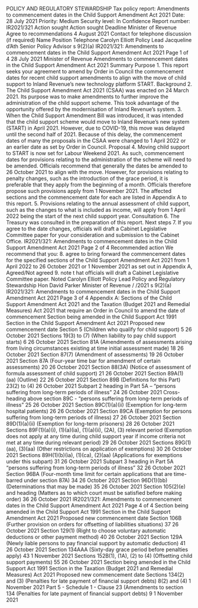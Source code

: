 POLICY AND REGULATORY STEWARDSHIP Tax policy report: Amendments to commencement dates in the Child Support Amendment Act 2021 Date: 28 July 2021 Priority: Medium Security level: In Confidence Report number: IR2021/321 Action sought Action sought Deadline Minister of Revenue Agree to recommendations 4 August 2021 Contact for telephone discussion (if required) Name Position Telephone Carolyn Elliott Policy Lead Jacqueline d’Ath Senior Policy Advisor s 9(2)(a) IR2021/321: Amendments to commencement dates in the Child Support Amendment Act 2021 Page 1 of 4 28 July 2021 Minister of Revenue Amendments to commencement dates in the Child Support Amendment Act 2021 Summary Purpose 1. This report seeks your agreement to amend by Order in Council the commencement dates for recent child support amendments to align with the move of child support to Inland Revenue’s new technology platform START. Background 2. The Child Support Amendment Act 2021 (CSAA) was enacted on 24 March 2021. Its purpose was to make amendments to further improve the administration of the child support scheme. This took advantage of the opportunity offered by the modernisation of Inland Revenue’s system. 3. When the Child Support Amendment Bill was introduced, it was intended that the child support scheme would move to Inland Revenue’s new system (START) in April 2021. However, due to COVID-19, this move was delayed until the second half of 2021. Because of this delay, the commencement dates of many the proposals in the CSAA were changed to 1 April 2022 or an earlier date as set by Order in Council. Proposal 4. Moving child support to START is now set for Labour Weekend 2021. As such, commencement dates for provisions relating to the administration of the scheme will need to be amended. Officials recommend that generally the dates be amended to 26 October 2021 to align with the move. However, for provisions relating to penalty changes, such as the introduction of the grace period, it is preferable that they apply from the beginning of a month. Officials therefore propose such provisions apply from 1 November 2021. The affected sections and the commencement date for each are listed in Appendix A to this report. 5. Provisions relating to the annual assessment of child support, such as the changes to what is included as income, will apply from 1 April 2022 being the start of the next child support year. Consultation 6. The Treasury was consulted in the preparation of this report. Next steps 7. If you agree to the date changes, officials will draft a Cabinet Legislative Committee paper for your consideration and submission to the Cabinet Office. IR2021/321: Amendments to commencement dates in the Child Support Amendment Act 2021 Page 2 of 4 Recommended action We recommend that you: 8. agree to bring forward the commencement dates for the specified sections of the Child Support Amendment Act 2021 from 1 April 2022 to 26 October 2021 or 1 November 2021 as set out in Appendix A, Agreed/Not agreed 9. note t hat officials will draft a Cabinet Legislative Committee paper. Noted Carolyn Elliott Policy Lead Policy and Regulatory Stewardship Hon David Parker Minister of Revenue / /2021 s 9(2)(a) IR2021/321: Amendments to commencement dates in the Child Support Amendment Act 2021 Page 3 of 4 Appendix A: Sections of the Child Support Amendment Act 2021 and the Taxation (Budget 2021 and Remedial Measures) Act 2021 that require an Order in Council to amend the date of commencement Section being amended in the Child Support Act 1991 Section in the Child Support Amendment Act 2021 Proposed new commencement date Section 5 (Children who qualify for child support) 5 26 October 2021 Sections 19(3) to (7) (When liability to pay child support starts) 6 26 October 2021 Section 81A (Amendments of assessments arising from living circumstances existing at time initial assessment made) 18 26 October 2021 Section 87(7) (Amendment of assessments) 19 26 October 2021 Section 87A (Four-year time bar for amendment of certain assessments) 20 26 October 2021 Section 88(3A) (Notice of assessment of formula assessment of child support) 21 26 October 2021 Section 89A(1)(aa) (Outline) 22 26 October 2021 Section 89B (Definitions for this Part) 23(2) to (4) 26 October 2021 Subpart 2 heading in Part 5A – “persons suffering from long-term periods of illness” 24 26 October 2021 Cross-heading above section 89C - “persons suffering from long-term periods of illness” 25 26 October 2021 Section 89C(1)(a)(ii) (Exemption for long-term hospital patients) 26 26 October 2021 Section 89CA (Exemption for persons suffering from long-term periods of illness) 27 26 October 2021 Section 89D(1)(a)(ii) (Exemption for long-term prisoners) 28 26 October 2021 Sections 89F(1)(a)(i), (1)(a)(ia), (1)(a)(ii), (2A), (3) relevant period (Exemption does not apply at any time during child support year if income criteria not met at any time during relevant period) 29 26 October 2021 Sections 89G(1)(aa), (3)(aa) (Other restrictions on application of exemptions) 30 26 October 2021 Sections 89H(1)(b)(ia), (1)(ca), (2)(aa) (Applications for exemptions under this subpart) 31 26 October 2021 Subpart 3 heading in Part 5A “persons suffering from long-term periods of illness” 32 26 October 2021 Section 96BA (Four-month time limit for certain applications that are time-barred under section 87A) 34 26 October 2021 Section 96D(1)(bb) (Determinations that may be made) 35 26 October 2021 Section 105(2)(e) and heading (Matters as to which court must be satisfied before making order) 36 26 October 2021 IR2021/321: Amendments to commencement dates in the Child Support Amendment Act 2021 Page 4 of 4 Section being amended in the Child Support Act 1991 Section in the Child Support Amendment Act 2021 Proposed new commencement date Section 106B (Further provision on orders for offsetting of liabilities situations) 37 26 October 2021 Section 129(1) (Right to choose voluntary automatic deductions or other payment method) 40 26 October 2021 Section 129A (Newly liable persons to pay financial support by automatic deduction) 41 26 October 2021 Section 134AAA (Sixty-day grace period before penalties apply) 43 1 November 2021 Sections 152B(1), (1A), (2) to (4) (Offsetting child support payments) 55 26 October 2021 Section being amended in the Child Support Act 1991 Section in the Taxation (Budget 2021 and Remedial Measures) Act 2021 Proposed new commencement date Sections 134(2) and (3) (Penalties for late payment of financial support debts) 8(2) and (4) 1 November 2021 Part 5 - Schedule 1 - Clause 23 (Amendments to section 134 (Penalties for late payment of financial support debts) 9 1 November 2021